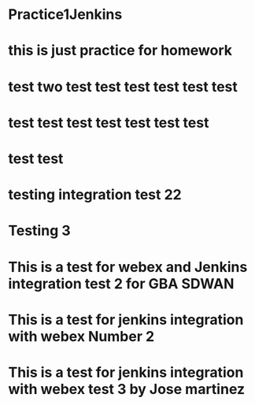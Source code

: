 # Practice1Jenkins
# this is just practice for homework
# test two test test test test test test
# test test test test test test test
# test test
# testing integration test 22
# Testing 3
# This is a test for webex and Jenkins integration test 2 for GBA SDWAN
# This is a test for jenkins integration with webex Number 2
# This is a test for jenkins integration with webex test 3 by Jose martinez
